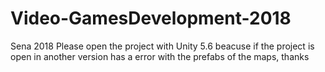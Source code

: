 # Video-GamesDevelopment-2018
Sena 2018
Please open the project with Unity 5.6 beacuse if the project is open in another version has a error with the prefabs of the maps, thanks
